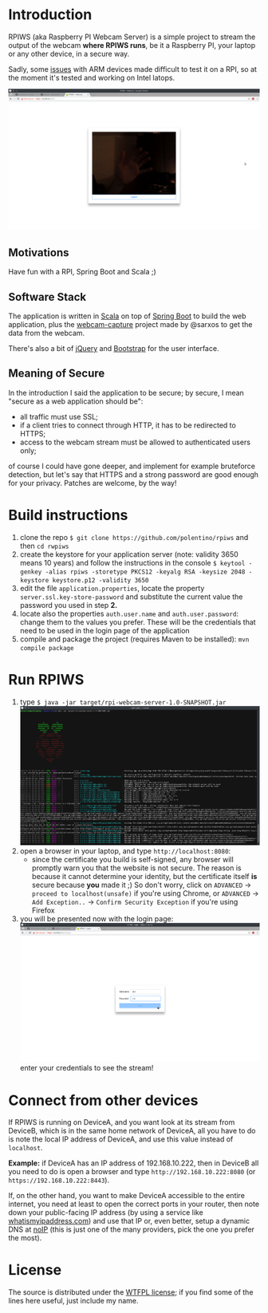 # Introduction

RPIWS (aka Raspberry PI Webcam Server) is a simple project to stream the output of the webcam **where RPIWS
runs**, be it a Raspberry PI, your laptop or any other device, in a secure way.

Sadly, some [issues](https://github.com/sarxos/webcam-capture/issues/588) with ARM devices made difficult to test
it on a RPI, so at the moment it's tested and working on Intel latops.

![RPIWS sample output](site/sample_output.png)


## Motivations

Have fun with a RPI, Spring Boot and Scala ;)


## Software Stack

The application is written in [Scala](https://www.scala-lang.org) on top of [Spring Boot](https://projects.spring.io/spring-boot/)
to build the web application, plus the [webcam-capture](https://github.com/sarxos/webcam-capture/) project made by @sarxos to get the data from the
webcam.

There's also a bit of [jQuery](https://jquery.com) and [Bootstrap](https://getbootstrap.com) for the user interface.


## Meaning of Secure

In the introduction I said the application to be secure; by secure, I mean "secure as a web application should be":

* all traffic must use SSL;
* if a client tries to connect through  HTTP, it has to be redirected to HTTPS;
* access to the webcam stream must be allowed to authenticated users only;

of course I could have gone deeper, and implement for example bruteforce detection, but let's say that HTTPS and a strong password
are good enough for your privacy. Patches are welcome, by the way!


# Build instructions

1. clone the repo ``$ git clone https://github.com/polentino/rpiws`` and then ``cd rwpiws``
2. create the keystore for your application server (note: validity 3650 means 10 years) and follow the instructions in the console ``$ keytool -genkey -alias rpiws -storetype PKCS12 -keyalg RSA -keysize 2048 -keystore keystore.p12 -validity 3650``
3. edit the file ``application.properties``, locate the property ``server.ssl.key-store-password`` and substitute the current value the password you used in step **2.**
4. locate also the properties ``auth.user.name`` and ``auth.user.password``: change them to the values you prefer. These will be the credentials that need to be used in the login page of the application
5. compile and package the project (requires Maven to be installed): ``mvn compile package``


# Run RPIWS

1. type ``$ java -jar target/rpi-webcam-server-1.0-SNAPSHOT.jar``
![rpiws run](site/rpiws_run.png)
2. open a browser in your laptop, and type ``http://localhost:8080``:
    * since the certificate you build is self-signed, any browser will promptly warn you that the website is not secure. The reason
    is because it cannot determine your identity, but the certificate itself **is** secure because **you** made it ;)
    So don't worry, click on ``ADVANCED`` -> ``proceed to localhost(unsafe)`` if you're using Chrome, or
    ``ADVANCED`` -> ``Add Exception..`` -> ``Confirm Security Exception`` if you're using Firefox
3. you will be presented now with the login page: ![rpiws run](site/login.png) enter your credentials to see the stream! 


# Connect from other devices

If RPIWS is running on DeviceA, and you want look at its stream from DeviceB, which is in the same home network
of DeviceA, all you have to do is note the local IP address of DeviceA, and use this value instead of ``localhost``.

**Example:** if DeviceA has an IP address of 192.168.10.222, then in DeviceB all you need to do is open a browser
and type ``http://192.168.10.222:8080`` (or ``https://192.168.10.222:8443``).


If, on the other hand, you want to make DeviceA accessible to the entire internet, you need at least to open the correct
ports in your router, then note down your public-facing IP address (by using a service like
[whatismyipaddress.com](https://whatismyipaddress.com)) and use that IP or, even better, setup a dynamic DNS at
[noIP](https://www.noip.com) (this is just one of the many providers, pick the one you prefer the most).

# License

The source is distributed under the [WTFPL license](http://www.wtfpl.net); if you find some of the lines here useful, just include my name.